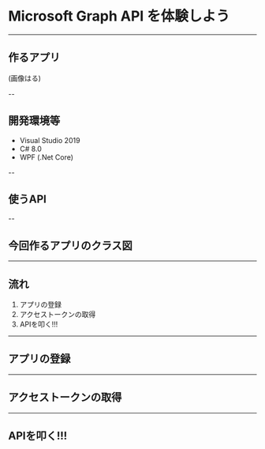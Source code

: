 # Microsoft Graph API を体験しよう

---

## 作るアプリ

(画像はる)

--

## 開発環境等

* Visual Studio 2019
* C# 8.0
* WPF (.Net Core)

--

## 使うAPI

--

## 今回作るアプリのクラス図

---

## 流れ

1. アプリの登録
2. アクセストークンの取得
3. APIを叩く!!!

---

## アプリの登録

---

## アクセストークンの取得

---

## APIを叩く!!!
